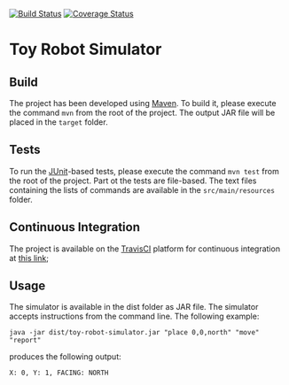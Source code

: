 [![Build Status](https://travis-ci.org/Kalimaha/ToyRobotSimulator.svg?branch=java-2)](https://travis-ci.org/Kalimaha/ToyRobotSimulator)
[![Coverage Status](https://coveralls.io/repos/github/Kalimaha/ToyRobotSimulator/badge.svg?branch=java)](https://coveralls.io/github/Kalimaha/ToyRobotSimulator?branch=java)

Toy Robot Simulator
===================

Build
-----
The project has been developed using [Maven](https://maven.apache.org/). To build it, please execute the command ```mvn``` from the root of the project. The output JAR file will be placed in the ```target``` folder.

Tests
-----
To run the [JUnit](http://junit.org/)-based tests, please execute the command ```mvn test``` from the root of the project. Part ot the tests are file-based. The text files containing the lists of commands are available in the ```src/main/resources``` folder.

Continuous Integration
---------------------
The project is available on the [TravisCI](https://travis-ci.org/) platform for continuous integration at [this link](https://travis-ci.org/Kalimaha/ToyRobotSimulator/builds/114914770);

Usage
-----
The simulator is available in the dist folder as JAR file. The simulator accepts instructions from the command line. The following example:
```
java -jar dist/toy-robot-simulator.jar "place 0,0,north" "move" "report"
```
produces the following output:
```
X: 0, Y: 1, FACING: NORTH
```